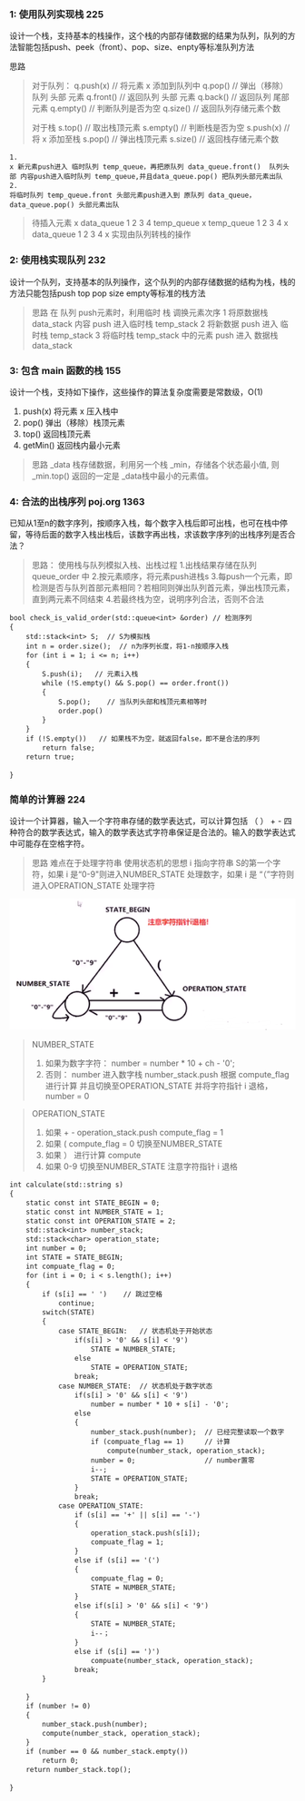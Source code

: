 ### 1: 使用队列实现栈 225
设计一个栈，支持基本的栈操作，这个栈的内部存储数据的结果为队列，队列的方法智能包括push、peek（front）、pop、size、enpty等标准队列方法

 思路
>对于队列：
q.push(x)   // 将元素 x 添加到队列中
q.pop()     // 弹出（移除）队列 头部 元素
q.front()   // 返回队列 头部 元素
q.back()    // 返回队列 尾部 元素
q.empty()   // 判断队列是否为空
q.size()    // 返回队列存储元素个数
>
>对于栈
s.top()     // 取出栈顶元素
s.empty()   // 判断栈是否为空
s.push(x)   // 将 x 添加至栈
s.pop()     // 弹出栈顶元素
s.size()    // 返回栈存储元素个数
~~~
1.
x 新元素push进入 临时队列 temp_queue，再把原队列 data_queue.front()  队列头部 内容push进入临时队列 temp_queue,并且data_queue.pop() 把队列头部元素出队
2.
将临时队列 temp_queue.front 头部元素push进入到 原队列 data_queue，data_queue.pop() 头部元素出队
~~~
>
>待插入元素 x
>data_queue 1 2 3 4 
>temp_queue x
>temp_queue 1 2 3 4 x
>data_queue 1 2 3 4 x
>实现由队列转栈的操作
>
### 2: 使用栈实现队列 232
设计一个队列，支持基本的队列操作，这个队列的内部存储数据的结构为栈，栈的方法只能包括push  top  pop  size  empty等标准的栈方法
> 思路
在 队列 push元素时，利用临时 栈 调换元素次序
1 将原数据栈 data_stack 内容 push 进入临时栈 temp_stack
2 将新数据 push 进入 临时栈 temp_stack
3 将临时栈 temp_stack 中的元素 push 进入 数据栈 data_stack

### 3: 包含 main 函数的栈  155
设计一个栈，支持如下操作，这些操作的算法复杂度需要是常数级，O(1)
1. push(x)   将元素 x 压入栈中
2. pop()     弹出（移除）栈顶元素
3. top()     返回栈顶元素
4. getMin()  返回栈内最小元素

> 思路
_data 栈存储数据，利用另一个栈 _min，存储各个状态最小值, 则_min.top() 返回的一定是 _data栈中最小的元素值。

### 4: 合法的出栈序列 poj.org 1363
已知从1至n的数字序列，按顺序入栈，每个数字入栈后即可出栈，也可在栈中停留，等待后面的数字入栈出栈后，该数字再出栈，求该数字序列的出栈序列是否合法？
> 思路： 使用栈与队列模拟入栈、出栈过程
1.出栈结果存储在队列 queue_order 中
2.按元素顺序，将元素push进栈s
3.每push一个元素，即检测是否与队列首部元素相同？若相同则弹出队列首元素，弹出栈顶元素，直到两元素不同结束
4.若最终栈为空，说明序列合法，否则不合法
~~~
bool check_is_valid_order(std::queue<int> &order) // 检测序列
{
    std::stack<int> S;  // S为模拟栈
    int n = order.size();  // n为序列长度，将1-n按顺序入栈
    for (int i = 1; i <= n; i++)  
    {
        S.push(i);   // 元素i入栈
        while (!S.empty() && S.pop() == order.front())
        {
            S.pop();    // 当队列头部和栈顶元素相等时
            order.pop()
        }
    }
    if (!S.empty())   // 如果栈不为空，就返回false，即不是合法的序列
        return false;
    return true;

}
~~~
### 简单的计算器  224
设计一个计算器，输入一个字符串存储的数学表达式，可以计算包括 （ ） + - 四种符合的数学表达式，输入的数学表达式字符串保证是合法的。输入的数学表达式中可能存在空格字符。

> 思路 难点在于处理字符串  使用状态机的思想
> i 指向字符串 S的第一个字符，如果 i 是“0-9"则进入NUMBER_STATE 处理数字，如果 i 是 “（”字符则进入OPERATION_STATE 处理字符

![状态机示意图](pic/stack_queue1.png)
> NUMBER_STATE
>1) 如果为数字字符：
number = number * 10 + ch - '0';
>2) 否则：
number 进入数字栈 number_stack.push
根据 compute_flag进行计算
并且切换至OPERATION_STATE
并将字符指针 i 退格，number = 0

> OPERATION_STATE
>1) 如果 + -
operation_stack.push
compute_flag = 1
>2) 如果 (
compute_flag = 0
切换至NUMBER_STATE
>3) 如果 ）
进行计算 compute
>4) 如果 0-9
切换至NUMBER_STATE
注意字符指针 i 退格

~~~
int calculate(std::string s)
{
    static const int STATE_BEGIN = 0;
    static const int NUMBER_STATE = 1;
    static const int OPERATION_STATE = 2;
    std::stack<int> number_stack;
    std::stack<char> operation_state;
    int number = 0;
    int STATE = STATE_BEGIN;
    int compuate_flag = 0;
    for (int i = 0; i < s.length(); i++)
    {
        if (s[i] == ' ')    // 跳过空格
            continue;
        switch(STATE)
        {
            case STATE_BEGIN:   // 状态机处于开始状态
                if(s[i] > '0' && s[i] < '9')
                    STATE = NUMBER_STATE;
                else
                    STATE = OPERATION_STATE;
                break;
            case NUMBER_STATE:  // 状态机处于数字状态
                if(s[i] > '0' && s[i] < '9')
                    number = number * 10 + s[i] - '0';
                else
                {
                    number_stack.push(number);  // 已经完整读取一个数字
                    if (compuate_flag == 1)     // 计算
                        compute(number_stack, operation_stack);
                    number = 0;                 // number置零
                    i--;
                    STATE = OPERATION_STATE;
                }
                break;
            case OPERATION_STATE:
                if (s[i] == '+' || s[i] == '-')
                {
                    operation_stack.push(s[i]);
                    compuate_flag = 1;
                }
                else if (s[i] == '(')
                {
                    compuate_flag = 0;
                    STATE = NUMBER_STATE;
                }     
                else if(s[i] > '0' && s[i] < '9')
                {
                    STATE = NUMBER_STATE;
                    i--；
                }
                else if (s[i] == ')')
                    compuate(number_stack, operation_stack);
                break;
        }

    }
    if (number != 0)
    {
        number_stack.push(number);
        compute(number_stack, operation_stack);
    }
    if (number == 0 && number_stack.empty())
        return 0;
    return number_stack.top();

}

